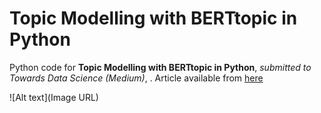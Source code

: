 # Topic Modelling with BERTtopic in Python

Python code for **Topic Modelling with BERTtopic in Python**, *submitted to Towards Data Science (Medium)*, .
Article available from [here](TBA)

![Alt text](Image URL)

